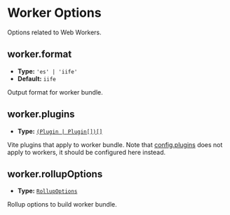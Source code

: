 # Worker Options

Options related to Web Workers.

## worker.format

- **Type:** `'es' | 'iife'`
- **Default:** `iife`

Output format for worker bundle.

## worker.plugins

- **Type:** [`(Plugin | Plugin[])[]`](./shared-options#plugins)

Vite plugins that apply to worker bundle. Note that [config.plugins](./shared-options#plugins) does not apply to workers, it should be configured here instead.

## worker.rollupOptions

- **Type:** [`RollupOptions`](https://rollupjs.org/configuration-options/)

Rollup options to build worker bundle.
